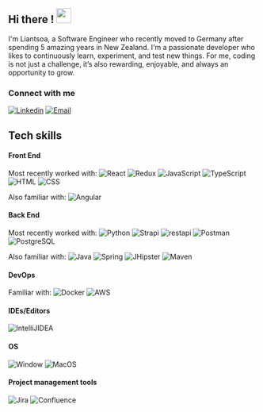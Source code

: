 ## Hi there ! <img src="https://raw.githubusercontent.com/MartinHeinz/MartinHeinz/master/wave.gif" width="30px">

I'm Liantsoa, a Software Engineer who recently moved to Germany after spending 5 amazing years in New Zealand. I'm a passionate developer who likes to continuously learn, experiment, and test new things. For me, coding is not just a challenge, it’s also rewarding, enjoyable, and always an opportunity to grow.

### Connect with me
<a href="https://www.linkedin.com/in/liantsoa-rasata-b682b6122/" target="_blank"><img src="https://img.shields.io/badge/-LinkedIn-%230077B5?logo=linkedin&logoColor=white" alt="Linkedin"></a>   <a href="mailto:rmliantsoa@gmail.com"><img src="https://img.shields.io/badge/Gmail-D14836?logo=gmail&logoColor=white" alt="Email"></a>

## Tech skills
#### Front End
<p> Most recently worked with:
  <img  alt="React" src="https://img.shields.io/badge/react-%2320232a.svg?style=for-the-badge&logo=react&logoColor=%2361DAFB">
  <img  alt="Redux" src="https://img.shields.io/badge/redux-764ABC?style=for-the-badge&logoColor=764ABC">
  <img alt="JavaScript" src="https://img.shields.io/badge/JavaScript-007ACC?style=for-the-badge&logo=javascript&logoColor=white">
  <img alt="TypeScript" src="https://img.shields.io/badge/TypeScript-007ACC?style=for-the-badge&logo=typescript&logoColor=white">
  <img alt="HTML" src="https://img.shields.io/badge/HTML5-E34F26?style=for-the-badge&logo=html5&logoColor=white">
  <img alt="CSS" src="https://img.shields.io/badge/CSS3-1572B6?style=for-the-badge&logo=css3&logoColor=white">
</p>

<p>Also familiar with: <img alt="Angular" src="https://img.shields.io/badge/Angular-DD0031?style=for-the-badge&logo=angular&logoColor=white"></p>

#### Back End
<p>Most recently worked with:
  <img alt="Python" src="https://img.shields.io/badge/Python-244E71?style=for-the-badge&logoColor=244E71">
  <img alt="Strapi" src="https://img.shields.io/badge/Strapi-4945FF?style=for-the-badge&logoColor=4945FF">
  <img alt="restapi" src="https://img.shields.io/badge/Restful%20API-0B94DE?style=for-the-badge&logoColor=white">
  <img alt="Postman" src="https://img.shields.io/badge/Postman-FF6C37?style=for-the-badge&logo=postman&logoColor=white">
  <img alt="PostgreSQL" src="https://img.shields.io/badge/PostgreSQL-00000F?style=for-the-badge&logo=postgresql&logoColor=white">
</p>

<p>Also familiar with:
  <img alt="Java" src="https://img.shields.io/badge/Java-ED8B00?style=for-the-badge&logo=java&logoColor=white">
  <img alt="Spring" src="https://img.shields.io/badge/Spring-6DB33F?style=for-the-badge&logo=spring&logoColor=white">
  <img alt="JHipster" src="https://img.shields.io/badge/JHipster-563D7C?style=for-the-badge&logo=jhipster&logoColor=white">
  <img alt="Maven" src="https://img.shields.io/badge/Apache%20Maven-C71A36?style=for-the-badge&logo=Apache%20Maven&logoColor=white">
</p>

#### DevOps 
<p> Familiar with:
  <img  alt="Docker" src="https://img.shields.io/badge/docker-%230db7ed.svg?style=for-the-badge&logo=docker&logoColor=white">
  <img  alt="AWS" src="https://img.shields.io/badge/AWS-%23FF9900.svg?style=for-the-badge&logo=amazon-aws&logoColor=white">
</p>

#### IDEs/Editors
<p>
  <img alt="IntelliJIDEA" src="https://img.shields.io/badge/IntelliJIDEA-F53557?style=for-the-badge&logoColor=F53557">
</p>


#### OS
<p>
  <img alt="Window" src="https://img.shields.io/badge/Windows-0078D6?style=for-the-badge&logo=windows&logoColor=white">
  <img alt="MacOS" src="https://img.shields.io/badge/MacOS-E95420?style=for-the-badge&logo=macos&logoColor=white">
</p>

#### Project management tools
<p>
  <img  alt="Jira" src="https://img.shields.io/badge/jira-%230A0FFF.svg?style=for-the-badge&logo=jira&logoColor=white">
  <img  alt="Confluence" src="https://img.shields.io/badge/confluence-%23172BF4.svg?style=for-the-badge&logo=confluence&logoColor=white">
</p>




